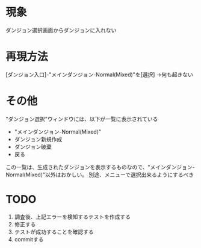 # 現象

ダンジョン選択画面からダンジョンに入れない

# 再現方法

[ダンジョン入口]-"メインダンジョン-Normal(Mixed)"を[選択]
→何も起きない

# その他

"ダンジョン選択"ウィンドウには、以下が一覧に表示されている
* "メインダンジョン-Normal(Mixed)"
* ダンジョン新規作成
* ダンジョン破棄
* 戻る

この一覧は、生成されたダンジョンを表示するものなので、"メインダンジョン-Normal(Mixed)"以外はおかしい。
別途、メニューで選択出来るようにするべき

 # TODO
1. 調査後、上記エラーを検知するテストを作成する
2. 修正する
3. テストが成功することを確認する
4. commitする